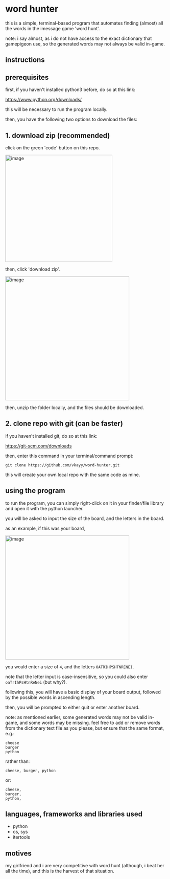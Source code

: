 # word hunter

this is a simple, terminal-based program that automates finding (almost) all the words in the imessage game 'word hunt'.

note: i say almost, as i do not have access to the exact dictionary that gamepigeon use, so the generated words may not always be valid in-game.

## instructions

## prerequisites


first, if you haven't installed python3 before, do so at this link:

https://www.python.org/downloads/

this will be necessary to run the program locally.

then, you have the following two options to download the files:

## 1. download zip (recommended)


click on the green 'code' button on this repo.


<img width="335" alt="image" src="https://github.com/vkayy/word-hunter/assets/62311142/3f677cae-b8a6-4352-93d6-7bae332ab337">


then, click 'download zip'.


<img width="388" alt="image" src="https://github.com/vkayy/word-hunter/assets/62311142/bc86b565-1f9e-4639-aeb3-97884b6a3d24">


then, unzip the folder locally, and the files should be downloaded.


## 2. clone repo with git (can be faster)


if you haven't installed git, do so at this link:

https://git-scm.com/downloads

then, enter this command in your terminal/command prompt:

```
git clone https://github.com/vkayy/word-hunter.git
```

this will create your own local repo with the same code as mine.


## using the program


to run the program, you can simply right-click on it in your finder/file library and open it with the python launcher.

you will be asked to input the size of the board, and the letters in the board.


as an example, if this was your board,

<img width="388" alt="image" src="https://github.com/vkayy/word-hunter/assets/62311142/5f545954-ded8-4869-95f2-a034562f8bb8">

you would enter a size of `4`, and the letters `OATRIHPSHTNRENEI`.

note that the letter input is case-insensitive, so you could also enter `oaTrIhPsHtnReNei` (but why?).


following this, you will have a basic display of your board output, followed by the possible words in ascending length.

then, you will be prompted to either quit or enter another board.

note: as mentioned earlier, some generated words may not be valid in-game, and some words may be missing. feel free to add or remove words from the dictionary text file as you please, but ensure that the same format, e.g.:

```
cheese
burger
python
```

rather than:

```
cheese, burger, python
```

or:

```
cheese,
burger,
python,
```

## languages, frameworks and libraries used

- python
- os, sys
- itertools

## motives

my girlfriend and i are very competitive with word hunt (although, i beat her all the time), and this is the harvest of that situation.
